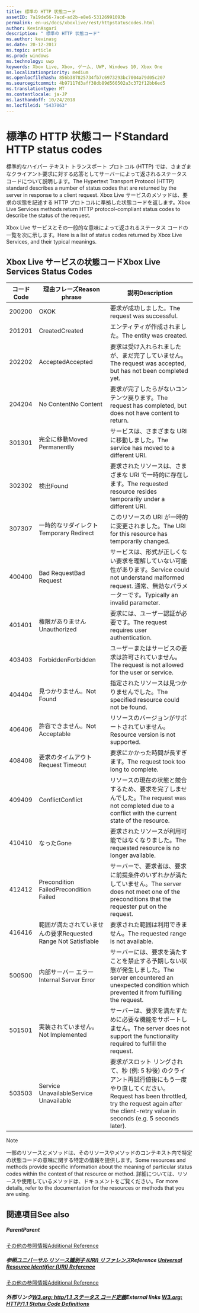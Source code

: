 ```yaml
---
title: 標準の HTTP 状態コード
assetID: 7a19de56-7acd-ad2b-e8e6-53126991093b
permalink: en-us/docs/xboxlive/rest/httpstatuscodes.html
author: KevinAsgari
description: " 標準の HTTP 状態コード"
ms.author: kevinasg
ms.date: 20-12-2017
ms.topic: article
ms.prod: windows
ms.technology: uwp
keywords: Xbox Live, Xbox, ゲーム, UWP, Windows 10, Xbox One
ms.localizationpriority: medium
ms.openlocfilehash: 856b387825734fb7c6973293bc7004a79d05c207
ms.sourcegitcommit: 4b97117d3aff38db89d560502a3c372f12bb6ed5
ms.translationtype: MT
ms.contentlocale: ja-JP
ms.lasthandoff: 10/24/2018
ms.locfileid: "5437063"
---
```

# <a name="standard-http-status-codes"></a><span data-ttu-id="923da-104">標準の HTTP 状態コード</span><span class="sxs-lookup"><span data-stu-id="923da-104">Standard HTTP status codes</span></span>
 
<span data-ttu-id="923da-105">標準的なハイパー テキスト トランスポート プロトコル (HTTP) では、さまざまなクライアント要求に対する応答としてサーバーによって返されるステータス コードについて説明します。</span><span class="sxs-lookup"><span data-stu-id="923da-105">The Hypertext Transport Protocol (HTTP) standard describes a number of status codes that are returned by the server in response to a client request.</span></span> <span data-ttu-id="923da-106">Xbox Live サービスのメソッドは、要求の状態を記述する HTTP プロトコルに準拠した状態コードを返します。</span><span class="sxs-lookup"><span data-stu-id="923da-106">Xbox Live Services methods return HTTP protocol-compliant status codes to describe the status of the request.</span></span>
 
<span data-ttu-id="923da-107">Xbox Live サービスとその一般的な意味によって返されるステータス コードの一覧を次に示します。</span><span class="sxs-lookup"><span data-stu-id="923da-107">Here is a list of status codes returned by Xbox Live Services, and their typical meanings.</span></span>
 
<a id="ID4EAB"></a>

 
## <a name="xbox-live-services-status-codes"></a><span data-ttu-id="923da-108">Xbox Live サービスの状態コード</span><span class="sxs-lookup"><span data-stu-id="923da-108">Xbox Live Services Status Codes</span></span>
 
| <span data-ttu-id="923da-109">コード</span><span class="sxs-lookup"><span data-stu-id="923da-109">Code</span></span>| <span data-ttu-id="923da-110">理由フレーズ</span><span class="sxs-lookup"><span data-stu-id="923da-110">Reason phrase</span></span>| <span data-ttu-id="923da-111">説明</span><span class="sxs-lookup"><span data-stu-id="923da-111">Description</span></span>| 
| --- | --- | --- | 
| <span data-ttu-id="923da-112">200</span><span class="sxs-lookup"><span data-stu-id="923da-112">200</span></span>| <span data-ttu-id="923da-113">OK</span><span class="sxs-lookup"><span data-stu-id="923da-113">OK</span></span>| <span data-ttu-id="923da-114">要求が成功しました。</span><span class="sxs-lookup"><span data-stu-id="923da-114">The request was successful.</span></span>| 
| <span data-ttu-id="923da-115">201</span><span class="sxs-lookup"><span data-stu-id="923da-115">201</span></span>| <span data-ttu-id="923da-116">Created</span><span class="sxs-lookup"><span data-stu-id="923da-116">Created</span></span>| <span data-ttu-id="923da-117">エンティティが作成されました。</span><span class="sxs-lookup"><span data-stu-id="923da-117">The entity was created.</span></span>| 
| <span data-ttu-id="923da-118">202</span><span class="sxs-lookup"><span data-stu-id="923da-118">202</span></span>| <span data-ttu-id="923da-119">Accepted</span><span class="sxs-lookup"><span data-stu-id="923da-119">Accepted</span></span>| <span data-ttu-id="923da-120">要求は受け入れられましたが、まだ完了していません。</span><span class="sxs-lookup"><span data-stu-id="923da-120">The request was accepted, but has not been completed yet.</span></span>| 
| <span data-ttu-id="923da-121">204</span><span class="sxs-lookup"><span data-stu-id="923da-121">204</span></span>| <span data-ttu-id="923da-122">No Content</span><span class="sxs-lookup"><span data-stu-id="923da-122">No Content</span></span>| <span data-ttu-id="923da-123">要求が完了したらがないコンテンツ戻ります。</span><span class="sxs-lookup"><span data-stu-id="923da-123">The request has completed, but does not have content to return.</span></span>| 
| <span data-ttu-id="923da-124">301</span><span class="sxs-lookup"><span data-stu-id="923da-124">301</span></span>| <span data-ttu-id="923da-125">完全に移動</span><span class="sxs-lookup"><span data-stu-id="923da-125">Moved Permanently</span></span>| <span data-ttu-id="923da-126">サービスは、さまざまな URI に移動しました。</span><span class="sxs-lookup"><span data-stu-id="923da-126">The service has moved to a different URI.</span></span>| 
| <span data-ttu-id="923da-127">302</span><span class="sxs-lookup"><span data-stu-id="923da-127">302</span></span>| <span data-ttu-id="923da-128">検出</span><span class="sxs-lookup"><span data-stu-id="923da-128">Found</span></span>| <span data-ttu-id="923da-129">要求されたリソースは、さまざまな URI で一時的に存在します。</span><span class="sxs-lookup"><span data-stu-id="923da-129">The requested resource resides temporarily under a different URI.</span></span>| 
| <span data-ttu-id="923da-130">307</span><span class="sxs-lookup"><span data-stu-id="923da-130">307</span></span>| <span data-ttu-id="923da-131">一時的なリダイレクト</span><span class="sxs-lookup"><span data-stu-id="923da-131">Temporary Redirect</span></span>| <span data-ttu-id="923da-132">このリソースの URI が一時的に変更されました。</span><span class="sxs-lookup"><span data-stu-id="923da-132">The URI for this resource has temporarily changed.</span></span>| 
| <span data-ttu-id="923da-133">400</span><span class="sxs-lookup"><span data-stu-id="923da-133">400</span></span>| <span data-ttu-id="923da-134">Bad Request</span><span class="sxs-lookup"><span data-stu-id="923da-134">Bad Request</span></span>| <span data-ttu-id="923da-135">サービスは、形式が正しくない要求を理解していない可能性があります。</span><span class="sxs-lookup"><span data-stu-id="923da-135">Service could not understand malformed request.</span></span> <span data-ttu-id="923da-136">通常、無効なパラメーターです。</span><span class="sxs-lookup"><span data-stu-id="923da-136">Typically an invalid parameter.</span></span>| 
| <span data-ttu-id="923da-137">401</span><span class="sxs-lookup"><span data-stu-id="923da-137">401</span></span>| <span data-ttu-id="923da-138">権限がありません</span><span class="sxs-lookup"><span data-stu-id="923da-138">Unauthorized</span></span>| <span data-ttu-id="923da-139">要求には、ユーザー認証が必要です。</span><span class="sxs-lookup"><span data-stu-id="923da-139">The request requires user authentication.</span></span>| 
| <span data-ttu-id="923da-140">403</span><span class="sxs-lookup"><span data-stu-id="923da-140">403</span></span>| <span data-ttu-id="923da-141">Forbidden</span><span class="sxs-lookup"><span data-stu-id="923da-141">Forbidden</span></span>| <span data-ttu-id="923da-142">ユーザーまたはサービスの要求は許可されていません。</span><span class="sxs-lookup"><span data-stu-id="923da-142">The request is not allowed for the user or service.</span></span>| 
| <span data-ttu-id="923da-143">404</span><span class="sxs-lookup"><span data-stu-id="923da-143">404</span></span>| <span data-ttu-id="923da-144">見つかりません。</span><span class="sxs-lookup"><span data-stu-id="923da-144">Not Found</span></span>| <span data-ttu-id="923da-145">指定されたリソースは見つかりませんでした。</span><span class="sxs-lookup"><span data-stu-id="923da-145">The specified resource could not be found.</span></span>| 
| <span data-ttu-id="923da-146">406</span><span class="sxs-lookup"><span data-stu-id="923da-146">406</span></span>| <span data-ttu-id="923da-147">許容できません。</span><span class="sxs-lookup"><span data-stu-id="923da-147">Not Acceptable</span></span>| <span data-ttu-id="923da-148">リソースのバージョンがサポートされていません。</span><span class="sxs-lookup"><span data-stu-id="923da-148">Resource version is not supported.</span></span>| 
| <span data-ttu-id="923da-149">408</span><span class="sxs-lookup"><span data-stu-id="923da-149">408</span></span>| <span data-ttu-id="923da-150">要求のタイムアウト</span><span class="sxs-lookup"><span data-stu-id="923da-150">Request Timeout</span></span>| <span data-ttu-id="923da-151">要求にかかった時間が長すぎます。</span><span class="sxs-lookup"><span data-stu-id="923da-151">The request took too long to complete.</span></span>| 
| <span data-ttu-id="923da-152">409</span><span class="sxs-lookup"><span data-stu-id="923da-152">409</span></span>| <span data-ttu-id="923da-153">Conflict</span><span class="sxs-lookup"><span data-stu-id="923da-153">Conflict</span></span>| <span data-ttu-id="923da-154">リソースの現在の状態と競合するため、要求を完了しませんでした。</span><span class="sxs-lookup"><span data-stu-id="923da-154">The request was not completed due to a conflict with the current state of the resource.</span></span>| 
| <span data-ttu-id="923da-155">410</span><span class="sxs-lookup"><span data-stu-id="923da-155">410</span></span>| <span data-ttu-id="923da-156">なった</span><span class="sxs-lookup"><span data-stu-id="923da-156">Gone</span></span>| <span data-ttu-id="923da-157">要求されたリソースが利用可能ではなくなりました。</span><span class="sxs-lookup"><span data-stu-id="923da-157">The requested resource is no longer available.</span></span>| 
| <span data-ttu-id="923da-158">412</span><span class="sxs-lookup"><span data-stu-id="923da-158">412</span></span>| <span data-ttu-id="923da-159">Precondition Failed</span><span class="sxs-lookup"><span data-stu-id="923da-159">Precondition Failed</span></span>| <span data-ttu-id="923da-160">サーバーで、要求者は、要求に前提条件のいずれかが満たしていません。</span><span class="sxs-lookup"><span data-stu-id="923da-160">The server does not meet one of the preconditions that the requester put on the request.</span></span>| 
| <span data-ttu-id="923da-161">416</span><span class="sxs-lookup"><span data-stu-id="923da-161">416</span></span>| <span data-ttu-id="923da-162">範囲が満たされていませんの要求</span><span class="sxs-lookup"><span data-stu-id="923da-162">Requested Range Not Satisfiable</span></span>| <span data-ttu-id="923da-163">要求された範囲は利用できません。</span><span class="sxs-lookup"><span data-stu-id="923da-163">The requested range is not available.</span></span>| 
| <span data-ttu-id="923da-164">500</span><span class="sxs-lookup"><span data-stu-id="923da-164">500</span></span>| <span data-ttu-id="923da-165">内部サーバー エラー</span><span class="sxs-lookup"><span data-stu-id="923da-165">Internal Server Error</span></span>| <span data-ttu-id="923da-166">サーバーには、要求を満たすことを禁止する予期しない状態が発生しました。</span><span class="sxs-lookup"><span data-stu-id="923da-166">The server encountered an unexpected condition which prevented it from fulfilling the request.</span></span>| 
| <span data-ttu-id="923da-167">501</span><span class="sxs-lookup"><span data-stu-id="923da-167">501</span></span>| <span data-ttu-id="923da-168">実装されていません。</span><span class="sxs-lookup"><span data-stu-id="923da-168">Not Implemented</span></span>| <span data-ttu-id="923da-169">サーバーは、要求を満たすために必要な機能をサポートしません。</span><span class="sxs-lookup"><span data-stu-id="923da-169">The server does not support the functionality required to fulfill the request.</span></span>| 
| <span data-ttu-id="923da-170">503</span><span class="sxs-lookup"><span data-stu-id="923da-170">503</span></span>| <span data-ttu-id="923da-171">Service Unavailable</span><span class="sxs-lookup"><span data-stu-id="923da-171">Service Unavailable</span></span>| <span data-ttu-id="923da-172">要求がスロット リングされて、秒 (例: 5 秒後) のクライアント再試行値後にもう一度やり直してください。</span><span class="sxs-lookup"><span data-stu-id="923da-172">Request has been throttled, try the request again after the client-retry value in seconds (e.g. 5 seconds later).</span></span>| 
 

> [!NOTE] 
> <span data-ttu-id="923da-173">一部のリソースとメソッドは、そのリソースやメソッドのコンテキスト内で特定の状態コードの意味に関する特定の情報を提供します。</span><span class="sxs-lookup"><span data-stu-id="923da-173">Some resources and methods provide specific information about the meaning of particular status codes within the context of that resource or method.</span></span> <span data-ttu-id="923da-174">詳細については、リソースや使用しているメソッドは、ドキュメントをご覧ください。</span><span class="sxs-lookup"><span data-stu-id="923da-174">For more details, refer to the documentation for the resources or methods that you are using.</span></span> 

  
<a id="ID4E3BAC"></a>

 
## <a name="see-also"></a><span data-ttu-id="923da-175">関連項目</span><span class="sxs-lookup"><span data-stu-id="923da-175">See also</span></span>
 
<a id="ID4E5BAC"></a>

 
##### <a name="parent"></a><span data-ttu-id="923da-176">Parent</span><span class="sxs-lookup"><span data-stu-id="923da-176">Parent</span></span>  

[<span data-ttu-id="923da-177">その他の参照情報</span><span class="sxs-lookup"><span data-stu-id="923da-177">Additional Reference</span></span>](atoc-xboxlivews-reference-additional.md)

  
<a id="ID4EKCAC"></a>

 
##### <a name="reference--universal-resource-identifier-uri-referenceuriatoc-xboxlivews-reference-urismd"></a><span data-ttu-id="923da-178">参照[ユニバーサル リソース識別子 (URI) リファレンス](../uri/atoc-xboxlivews-reference-uris.md)</span><span class="sxs-lookup"><span data-stu-id="923da-178">Reference  [Universal Resource Identifier (URI) Reference](../uri/atoc-xboxlivews-reference-uris.md)</span></span>

 [<span data-ttu-id="923da-179">その他の参照情報</span><span class="sxs-lookup"><span data-stu-id="923da-179">Additional Reference</span></span>](atoc-xboxlivews-reference-additional.md)

  
<a id="ID4EZCAC"></a>

 
##### <a name="external-links--w3org-http11-status-code-definitionshttpwwww3orgprotocolsrfc2616rfc2616-sec10htmlsec10"></a><span data-ttu-id="923da-180">外部リンク[W3.org: http/1.1 ステータス コード定義](http://www.w3.org/Protocols/rfc2616/rfc2616-sec10.html#sec10)</span><span class="sxs-lookup"><span data-stu-id="923da-180">External links  [W3.org: HTTP/1.1 Status Code Definitions](http://www.w3.org/Protocols/rfc2616/rfc2616-sec10.html#sec10)</span></span>

   